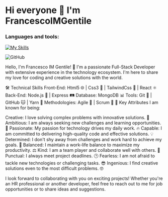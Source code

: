 ### <h1> Hi everyone 👋 I'm FrancescoIMGentile </h1>
### Languages and tools:
[![My Skills](https://skillicons.dev/icons?i=js,html,css,tailwind,react,nodejs,express,mongodb,postman,git)](https://skillicons.dev)


![GitHub](https://github.com/FrancescoIMGentile/FrancescoIMGentile/assets/120559193/048036de-bdf1-4a25-bb28-1d0d322b4bcf)

Hello, I'm Francesco IM Gentile! 👋
I'm a passionate Full-Stack Developer with extensive experience in the technology ecosystem. I'm here to share my love for coding and creative solutions with the world.

🛠️ Technical Skills
Front-End:
Html5 🌐 | Css3 🎨 | TailwindCss 🌟 | React ⚛️
Back-End:
Node.js 🚀 | Express 🛤️
Database:
MongoDB 📊
Tools:
Git 📜 | GitHub 🐱 | Yarn 🧶
Methodologies:
Agile 🏁 | Scrum 🔄
🚀 Key Attributes
I am known for being:

Creative: I love solving complex problems with innovative solutions. 🎨
Ambitious: I am always seeking new challenges and learning opportunities. 🚀
Passionate: My passion for technology drives my daily work. 🔥
Capable: I am committed to delivering high-quality code and effective solutions. 💡
Determined: I don't shy away from challenges and work hard to achieve my goals. 💪
Balanced: I maintain a work-life balance to maximize my productivity. ⚖️
Kind: I am a team player and collaborate well with others. 🤝
Punctual: I always meet project deadlines. 🕒
Fearless: I am not afraid to tackle new technologies or challenging tasks. 😎
Ingenious: I find creative solutions even to the most difficult problems. 🤓


I look forward to collaborating with you on exciting projects! Whether you're an HR professional or another developer, feel free to reach out to me for job opportunities or to share ideas and suggestions.

